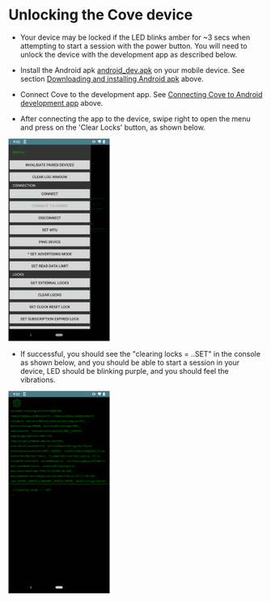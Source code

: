 # Unlocking the Cove device

- Your device may be locked if the LED blinks amber for ~3 secs when attempting to start a session with the power button. You will need to unlock the device with the development app as described below.

- Install the Android apk [android_dev.apk](../apk/android_dev.apk) on your mobile device. See section [Downloading and installing Android apk](download_install_apk.md) above.

- Connect Cove to the development app. See [Connecting Cove to Android development app](connecting.md) above.

- After connecting the app to the device, swipe right to open the menu and press on the 'Clear Locks' button, as shown below.
<img src="/images/clear_locks.png" width="200" height="400">

- If successful, you should see the "clearing locks = ..SET" in the console as shown below, and you should be able to start a session in your device, LED should be blinking purple, and you should feel the vibrations.
<img src="/images/clear_locks_true.png" width="200" height="400">
